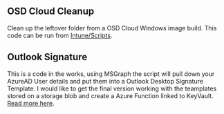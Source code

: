 ## OSD Cloud Cleanup
Clean up the leftover folder from a OSD Cloud Windows image build. This code can be run from [Intune/Scripts](./posts/osdCloud-Cleanup.md).

## Outlook Signature
This is a code in the works, using MSGraph the script will pull down your AzureAD User details and put them into a Outlook Desktop Signature Template.
I would like to get the final version working with the teamplates stored on a storage blob and create a Azure Function linked to KeyVault. [Read more here](./posts/outlook-Signatures.md).
